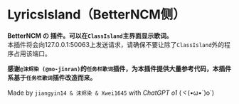 ﻿# LyricsIsland（BetterNCM侧）

**BetterNCM の 插件。可以在``` ClassIsland ```主界面显示歌词。**<br/>
本插件将会向127.0.0.1:50063上发送请求，请确保不要让除了``` ClassIsland ```外的程序占用该端口。

**感谢``` @沫烬染 (@mo-jinran) ```的``` 任务栏歌词 ```插件，为本插件提供大量参考代码，本插件系基于``` 任务栏歌词 ```插件改造而来。**

Made by ``` jiangyin14 & 沫烬染 & Xwei1645 ``` with *ChatGPT o1* (ヾ(•ω•\`)o`)
